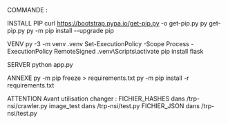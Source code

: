 COMMANDE :

INSTALL PIP
curl https://bootstrap.pypa.io/get-pip.py -o get-pip.py
py get-pip.py
py -m pip install --upgrade pip

VENV
py -3 -m venv .venv
Set-ExecutionPolicy -Scope Process -ExecutionPolicy RemoteSigned
.venv\Scripts\activate
pip install flask

SERVER
python app.py

ANNEXE
py -m pip freeze > requirements.txt
py -m pip install -r requirements.txt


ATTENTION
Avant utilisation changer : FICHIER_HASHES dans /trp-nsi/crawler.py
                            image_test dans /trp-nsi/test.py
                            FICHIER_JSON dans /trp-nsi/test.py